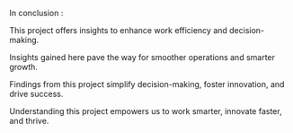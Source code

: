 In conclusion :

This project offers insights to enhance work efficiency and decision-making.

Insights gained here pave the way for smoother operations and smarter growth.

Findings from this project simplify decision-making, foster innovation, and drive success.

Understanding this project empowers us to work smarter, innovate faster, and thrive.





